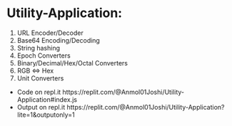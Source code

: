 # Utility-Application:
1. URL Encoder/Decoder
2. Base64 Encoding/Decoding
3. String hashing
4. Epoch Converters
5. Binary/Decimal/Hex/Octal Converters
6. RGB ⇔ Hex
7. Unit Converters
<ul>
  <li>Code on repl.it https://replit.com/@Anmol01Joshi/Utility-Application#index.js <br /></li>
  <li>Output on repl.it https://replit.com/@Anmol01Joshi/Utility-Application?lite=1&outputonly=1 <br /></li>
</ul>

  
  
